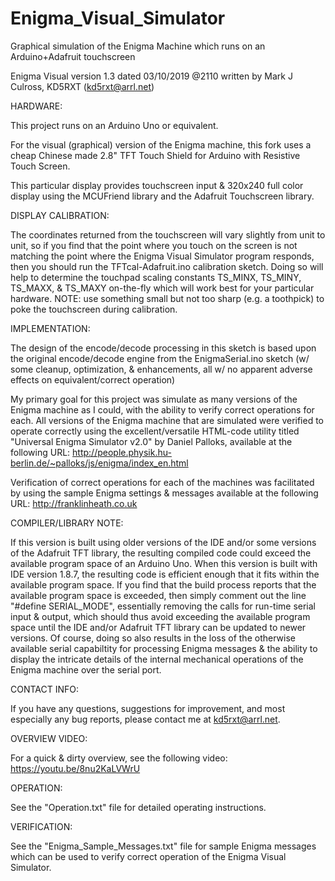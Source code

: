 # Enigma_Visual_Simulator
Graphical simulation of the Enigma Machine which runs on an Arduino+Adafruit touchscreen

Enigma Visual version 1.3 dated 03/10/2019 @2110
   written by Mark J Culross, KD5RXT (kd5rxt@arrl.net)

HARDWARE:

   This project runs on an Arduino Uno or equivalent.
   
   For the visual (graphical) version of the Enigma machine, this fork uses
      a cheap Chinese made 2.8" TFT Touch Shield for Arduino with Resistive Touch
      Screen.
      
   This particular display provides touchscreen input & 320x240 full color
      display using the MCUFriend library and the Adafruit Touchscreen library.

DISPLAY CALIBRATION:

   The coordinates returned from the touchscreen will vary slightly from unit
      to unit, so if you find that the point where you touch on the screen is
      not matching the point where the Enigma Visual Simulator program
      responds, then you should run the TFTcal-Adafruit.ino calibration sketch.
      Doing so will help to determine the touchpad scaling constants TS_MINX,
      TS_MINY, TS_MAXX, & TS_MAXY on-the-fly which will work best for your
      particular hardware.  NOTE: use something small but not too sharp
      (e.g. a toothpick) to poke the touchscreen during calibration.

IMPLEMENTATION:

   The design of the encode/decode processing in this sketch is based upon the
      original encode/decode engine from the EnigmaSerial.ino sketch (w/ some
      cleanup, optimization, & enhancements, all w/ no apparent adverse effects
      on equivalent/correct operation)

   My primary goal for this project was simulate as many versions of the Enigma
      machine as I could, with the ability to verify correct operations for
      each.  All versions of the Enigma machine that are simulated were
      verified to operate correctly using the excellent/versatile HTML-code
      utility titled "Universal Enigma Simulator v2.0" by Daniel Palloks,
      available at the following URL:
      http://people.physik.hu-berlin.de/~palloks/js/enigma/index_en.html

   Verification of correct operations for each of the machines was facilitated
      by using the sample Enigma settings & messages available at the following
      URL: http://franklinheath.co.uk

COMPILER/LIBRARY NOTE:

   If this version is built using older versions of the IDE and/or some
      versions of the Adafruit TFT library, the resulting compiled code could
      exceed the available program space of an Arduino Uno.  When this version
      is built with IDE version 1.8.7, the resulting code is efficient enough
      that it fits within the available program space.  If you find that the
      build process reports that the available program space is exceeded, then
      simply comment out the line "#define SERIAL_MODE", essentially removing
      the calls for run-time serial input & output, which should thus avoid
      exceeding the available program space until the IDE and/or Adafruit TFT
      library can be updated to newer versions.  Of course, doing so also
      results in the loss of the otherwise available serial capabiltity for
      processing Enigma messages & the ability to display the intricate
      details of the internal mechanical operations of the Enigma machine
      over the serial port.

CONTACT INFO:

   If you have any questions, suggestions for improvement, and most especially
      any bug reports, please contact me at kd5rxt@arrl.net.

OVERVIEW VIDEO:

   For a quick & dirty overview, see the following video:
     https://youtu.be/8nu2KaLVWrU

OPERATION:

   See the "Operation.txt" file for detailed operating instructions.

VERIFICATION:

   See the "Enigma_Sample_Messages.txt" file for sample Enigma messages which
   can be used to verify correct operation of the Enigma Visual Simulator.
